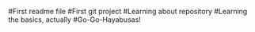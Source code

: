 #First readme file
#First git project
#Learning about repository
#Learning the basics, actually
#Go-Go-Hayabusas!